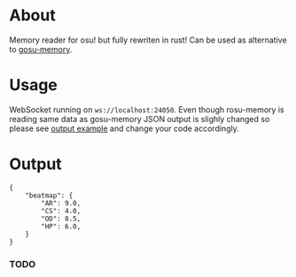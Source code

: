 # About
Memory reader for osu! but fully rewriten in rust!
Can be used as alternative to [gosu-memory](https://github.com/l3lackShark/gosumemory).

# Usage
WebSocket running on `ws://localhost:24050`.
Even though rosu-memory is reading same data as gosu-memory JSON output is slighly changed so please see [output example](#Output)
and change your code accordingly.


# Output
```
{
    "beatmap": {
		"AR": 9.0,
		"CS": 4.0,
		"OD": 8.5,
		"HP": 6.0,
	}
}
```


### TODO
